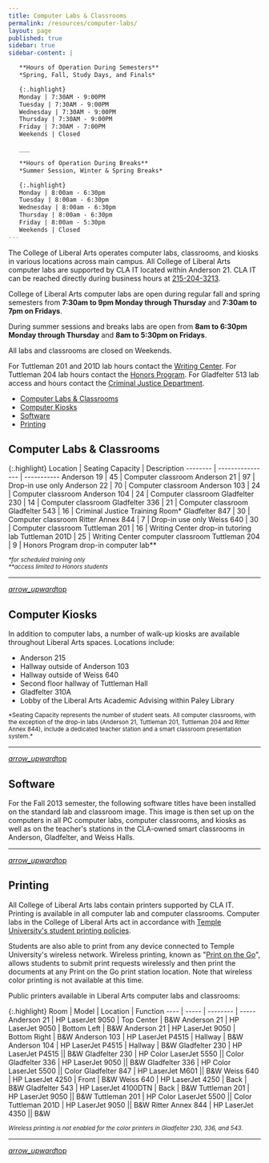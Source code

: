 ```yaml
---
title: Computer Labs & Classrooms
permalink: /resources/computer-labs/
layout: page
published: true
sidebar: true
sidebar-content: |

   **Hours of Operation During Semesters**  
   *Spring, Fall, Study Days, and Finals*  

   {:.highlight}
   Monday | 7:30AM - 9:00PM
   Tuesday | 7:30AM - 9:00PM
   Wednesday | 7:30AM - 9:00PM
   Thursday | 7:30AM - 9:00PM
   Friday | 7:30AM - 7:00PM
   Weekends | Closed  

   ___

   **Hours of Operation During Breaks**  
   *Summer Session, Winter & Spring Breaks*  

   {:.highlight}
   Monday | 8:00am - 6:30pm
   Tuesday | 8:00am - 6:30pm
   Wednesday | 8:00am - 6:30pm
   Thursday | 8:00am - 6:30pm
   Friday | 8:00am - 5:30pm
   Weekends | Closed
---
```



The College of Liberal Arts operates computer labs, classrooms, and kiosks in various locations across main campus. All College of Liberal Arts computer labs are supported by CLA IT located within Anderson 21. CLA IT can be reached directly during business hours at [215-204-3213](tel:2152043213).

College of Liberal Arts computer labs are open during regular fall and spring semesters from **7:30am to 9pm Monday through Thursday** and **7:30am to 7pm on Fridays**.

During summer sessions and breaks labs are open from **8am to 6:30pm Monday through Thursday** and **8am to 5:30pm on Fridays**.

All labs and classrooms are closed on Weekends.

For Tuttleman 201 and 201D lab hours contact the [Writing Center](http://www.temple.edu/writingctr/). For Tuttleman 204 lab hours contact the [Honors Program](http://www.temple.edu/honors/). For Gladfelter 513 lab access and hours contact the [Criminal Justice Department](http://www.temple.edu/cj/contact/index.html).

- [Computer Labs & Classrooms](#locations)
- [Computer Kiosks](#kiosks)
- [Software](#software)
- [Printing](#printing)

## Computer Labs & Classrooms

{:.highlight}
Location | Seating Capacity | Description
-------- | ---------------- | -----------
Anderson 19 | 45 | Computer classroom
Anderson 21 | 97 | Drop-in use only
Anderson 22 | 70 | Computer classroom
Anderson 103 | 24 | Computer classroom
Anderson 104 | 24 | Computer classroom
Gladfelter 230 | 14 | Computer classroom
Gladfelter 336 | 21 | Computer classroom
Gladfelter 543 | 16 | Criminal Justice Training Room*
Gladfelter 847 | 30 | Computer classroom
Ritter Annex 844 | 7 | Drop-in use only
Weiss 640 | 30 | Computer classroom
Tuttleman 201 | 16 | Writing Center drop-in tutoring lab
Tuttleman 201D | 25 | Writing Center computer classroom
Tuttleman 204 | 9 | Honors Program drop-in computer lab**

<small><i>
*for scheduled training only  
**access limited to Honors students
</i></small>

---

<a href="#top" class="right"><i class="material-icons">arrow_upward</i>top</a>

## Computer Kiosks

In addition to computer labs, a number of walk-up kiosks are available throughout Liberal Arts spaces. Locations include:

- Anderson 215
- Hallway outside of Anderson 103
- Hallway outside of Weiss 640
- Second floor hallway of Tuttleman Hall
- Gladfelter 310A
- Lobby of the Liberal Arts Academic Advising within Paley Library

<small>
*Seating Capacity represents the number of student seats. All computer classrooms, with the exception of the drop-in labs (Anderson 21, Tuttleman 201, Tuttleman 204 and Ritter Annex 844), include a dedicated teacher station and a smart classroom presentation system.*
</small>

---

<a href="#top" class="right"><i class="material-icons">arrow_upward</i>top</a>

## Software

For the Fall 2013 semester, the following software titles have been installed on the standard lab and classroom image. This image is then set up on the computers in all PC computer labs, computer classrooms, and kiosks as well as on the teacher's stations in the CLA-owned smart classrooms in Anderson, Gladfelter, and Weiss Halls.

---

<a href="#top" class="right"><i class="material-icons">arrow_upward</i>top</a>

## Printing

All College of Liberal Arts labs contain printers supported by CLA IT. Printing is available in all computer lab and computer classrooms. Computer labs in the College of Liberal Arts act in accordance with [Temple University's student printing policies](https://computerservices.temple.edu/student-printing-temple-university-computer-labs).

Students are also able to print from any device connected to Temple University's wireless network. Wireless printing, known as "[Print on the Go](https://computerservices.temple.edu/print-go)", allows students to submit print requests wirelessly and then print the documents at any Print on the Go print station location. Note that wireless color printing is not available at this time.

Public printers available in Liberal Arts computer labs and classrooms:

{:.highlight}
Room | Model | Location | Function
---- | ----- | -------- | -----
Anderson 21 | HP LaserJet 9050 | Top Center | B&W
Anderson 21 | HP LaserJet 9050 | Bottom Left | B&W
Anderson 21 | HP LaserJet 9050 | Bottom Right | B&W
Anderson 103 | HP LaserJet P4515 | Hallway | B&W
Anderson 104 | HP LaserJet P4515 | Hallway | B&W
Gladfelter 230 | HP LaserJet P4515 || B&W
Gladfelter 230 | HP Color LaserJet 5550 || Color
Gladfelter 336 | HP LaserJet 9050 || B&W
Gladfelter 336 | HP Color LaserJet 5500 || Color
Gladfelter 847 | HP LaserJet M601 || B&W
Weiss 640 | HP LaserJet 4250 | Front | B&W
Weiss 640 | HP LaserJet 4250 | Back | B&W
Gladfelter 543 | HP LaserJet 4100DTN | Back | B&W
Tuttleman 201 | HP LaserJet 9050 || B&W
Tuttleman 201 | HP Color LaserJet 5500 || Color
Tuttleman 201D | HP LaserJet 9050 || B&W
Ritter Annex 844 | HP LaserJet 4350 || B&W

<small>*Wireless printing is not enabled for the color printers in Gladfelter 230, 336, and 543.*</small>

---

<a href="#top" class="right"><i class="material-icons">arrow_upward</i>top</a>
